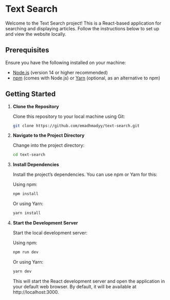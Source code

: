 # Text Search

Welcome to the Text Search project! This is a React-based application for searching and displaying articles. Follow the instructions below to set up and view the website locally.

## Prerequisites

Ensure you have the following installed on your machine:

- [Node.js](https://nodejs.org/) (version 14 or higher recommended)
- [npm](https://www.npmjs.com/) (comes with Node.js) or [Yarn](https://yarnpkg.com/) (optional, as an alternative to npm)

## Getting Started

1. **Clone the Repository**

   Clone this repository to your local machine using Git:

   ```bash
   git clone https://github.com/emadhmadyy/text-search.git
   ```

2. **Navigate to the Project Directory**

   Change into the project directory:

   ```bash
   cd text-search
   ```

3. **Install Dependencies**

   Install the project’s dependencies. You can use npm or Yarn for this:

   Using npm:

   ```bash
   npm install
   ```

   Or using Yarn:

   ```bash
   yarn install
   ```

4. **Start the Development Server**

   Start the local development server:

   Using npm:

   ```bash
   npm run dev
   ```

   Or using Yarn:

   ```bash
   yarn dev
   ```

   This will start the React development server and open the application in your default web browser. By default, it will be available at http://localhost:3000.
